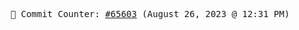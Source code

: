 <p align="center">
    <samp>
        📮 Commit Counter: <a href="https://github.com/Javascript-void0/Javascript-void0/commits/main">#65603</a> (August 26, 2023 @ 12:31 PM)
    </samp>
</p>